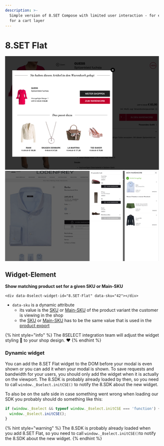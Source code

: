```yaml
---
description: >-
  Simple version of 8.SET Compose with limited user interaction - for example
  for a cart layer
---
```


# 8.SET Flat

![8.SET Flat on a cart layer modal](<../.gitbook/assets/8.SET Flat example.png>) ![8.SET Flat on a cart layer offcanvas](../.gitbook/assets/set-flat-offcanvas.png)

## Widget-Element <a href="#widget-element" id="widget-element"></a>

**Show matching product set for a given SKU or Main-SKU**

```markup
<div data-8select-widget-id="8.SET-Flat" data-sku="42"></div>
```

* `data-sku` is a dynamic attribute
  * its value is the [SKU](../product-export/stammdaten/details.md#sku-sku) or [Main-SKU](../product-export/stammdaten/details.md#main-sku-main-sku) of the product variant the customer is viewing in the shop
  * the [SKU](../product-export/stammdaten/details.md#sku-sku) or [Main-SKU](../product-export/stammdaten/details.md#main-sku-main-sku) has to be the same value that is used in the [product export](../integration/produkt-export.md)

{% hint style="info" %}
The 8SELECT integration team will adjust the widget styling 🎨 to your shop design. ❤️&#x20;
{% endhint %}

### Dynamic widget

You can add the 8.SET Flat widget to the DOM before your modal is even shown or you can add it when your modal is shown. To save requests and bandwidth for your users, you should only add the widget when it is actually on the viewport. The 8.SDK is probably already loaded by then, so you need to call `window._8select.initCSE()` to notify the 8.SDK about the new widget.

To also be on the safe side in case something went wrong when loading our SDK you probably should do something like this:

```javascript
if (window._8select && typeof window._8select.initCSE === 'function') {
  window._8select.initCSE();
}
```

{% hint style="warning" %}
The 8.SDK is probably already loaded when you add 8.SET Flat, so you need to call `window._8select.initCSE()`to notify the 8.SDK about the new widget.
{% endhint %}

